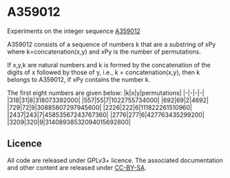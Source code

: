 # A359012
Experiments on the integer sequence [A359012](https://oeis.org/A359012)

A359012 consists of a sequence of numbers k that are a substring of xPy where k=concatenation(x,y) and xPy is the number of permutations.

If x,y,k are natural numbers and k is formed by the concatenation of the digits of x followed by those of y, i.e., k = concatenation(x,y), then k belongs to A359012, if xPy contains the number k.


The first eight numbers are given below:
|k|x|y|permutations|
|-|-|-|-|
|318|31|8|318073392000|
|557|55|7|1022755734000|
|692|69|2|4692|
|729|72|9|30885807297945600|
|2226|222|6|111822261510960|
|2437|243|7|45853567243767360|
|2776|277|6|427763435299200|
|3209|320|9|31408938532094015692800|


## Licence
All code are released under GPLv3+ licence. The associated documentation and other content are released under [CC-BY-SA](http://creativecommons.org/licenses/by-sa/4.0/).
